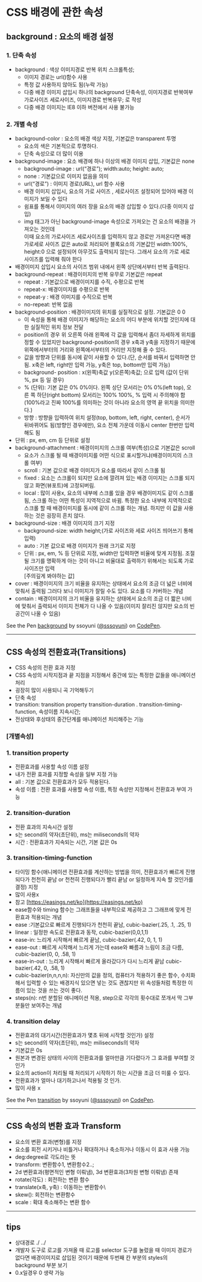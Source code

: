 # CSS 배경에 관한 속성

## background : 요소의 배경 설정

### 1\. 단축 속성

-   background : 색상 이미지경로 반복 위치 스크롤특성;
    -   이미지 경로는 url()함수 사용
    -   특정 값 사용하지 않아도 됨(누락 가능)
    -   다중 배경 이미지 삽입시 하나의 background 단축속성, 이미지경로 반복여부 가로사이즈 세로사이즈, 이미지경로 반복유무; 로 작성
    -   다중 배경 이미지는 IE8 이하 버전에서 사용 불가능

### 2\. 개별 속성

-   background-color : 요소의 배경 색상 지정, 기본값은 transparent 투명
    -   요소의 색은 기본적으로 투명하다.
    -   단축 속성으로 더 많이 이용
-   background-image : 요소 배경에 하나 이상의 배경 이미지 삽입, 기본값은 none
    -   background-image : url(“경로”); width:auto; height: auto;
    -   none : 기본값으로 이미지 없음을 의미
    -   url(“경로”) : 이미지 경로(URL), url 함수 사용
    -   배경 이미지 삽입시, 요소의 가로 사이즈 , 세로사이즈 설정되어 있어야 배경 이미지가 보일 수 있다
    -   쉼표를 통해서 이미지의 여러 장을 요소의 배경 삽입할 수 있다.(다중 이미지 삽입)
    -   img 태그가 아닌 background-image 속성으로 가져오는 건 요소의 배경을 가져오는 것인데  
        이때 요소의 가로사이즈 세로사이즈를 입력하지 않고 경로만 가져온다면 배경 가로세로 사이즈 값은 auto로 처리되어 블록요소의 기본값인 width:100%, height:0 으로 설정되어 아무것도 출력되지 않는다. 그래서 요소의 가로 세로 사이즈를 입력해 줘야 한다
-   배경이미지 삽입시 요소의 사이즈 범위 내에서 왼쪽 상단에서부터 반복 출력된다.
-   background-repeat : 배경이미지의 반복 유무로 기본값은 repeat
    -   repeat : 기본값으로 배경이미지를 수직, 수평으로 반복
    -   repeat-x: 배경이미지를 수평으로 반복
    -   repeat-y : 배경 이미지를 수직으로 반복
    -   no-repeat: 반복 없음
-   background-position : 배경이미지의 위치를 실질적으로 설정. 기본값은 0 0
    -   이 속성을 통해 배경 이미지가 해당하는 요소의 어디 부분에 위치할 것인지에 대한 실질적인 위치 정보 전달
    -   position의 경우 위 오른쪽 아래 왼쪽에 각 값을 입력해서 좀더 자세하게 위치를 정할 수 있었지만 background-position의 경우 x축과 y축을 지정하기 때문에 위쪽에서부터의 거리와 왼쪽에서부터의 거리만 지정해 줄 수 있다.
    -   값을 방향과 단위를 동시에 같이 사용할 수 있다.(단, 순서를 바꿔서 입력하면 안됨. x축은 left, right만 입력 가능, y축은 top, bottom만 입력 가능)
    -   background- position : x(왼쪽)축값 y(오른쪽)축값; 으로 입력 (값이 단위 %, px 등 일 경우)
    -   % (단위): 기본 값은 0% 0%이다. 왼쪽 상단 모서리는 0% 0%(left top), 오른 쪽 하단(right bottom) 모서리는 100% 100%, % 입력 시 주의해야 함(100%라고 진짜 100%를 의미하는 것이 아니라 요소의 영역 끝 위치을 의미한다.)
    -   방향 : 방향을 입력하여 위치 설정(top, bottom, left, right, center), 순서가 뒤바뀌어도 됨(방향인 경우에만), 요소 전체 가운데 이동시 center 한번만 입력해도 됨
-   단위 : px, em, cm 등 단위로 설정
-   background-attachment : 배경이미지의 스크롤 여부(특성)으로 기본값은 scroll
    -   요소가 스크롤 될 때 배경이미지를 어떤 식으로 표시할거냐(배경이미지의 스크롤 여부)
    -   scroll : 기본 값으로 배경 이미지가 요소를 따라서 같이 스크롤 됨
    -   fixed : 요소는 스크롤이 되지만 요소에 깔려져 있는 배경 이미지는 스크롤 되지 않고 화면(뷰포트)에 고정되버림.
    -   local : 많이 사용x, 요소의 내부에 스크롤 있을 경우 배경이미지도 같이 스크롤 됨, 스크롤 하는 어떤 특성이 지역적으로 바뀜. 특정한 요소 내부에 지역적으로 스크롤 할 때 배경이미지를 동시에 같이 스크롤 하는 개념. 하지만 이 값을 사용하는 것은 굉장히 흔치 않다.
-   background-size : 배경 이미지의 크기 지정
    -   background-size: width height;(가로 사이즈와 세로 사이즈 띄어쓰기 통해 입력)
    -   auto : 기본 값으로 배경 이미지가 원래 크기로 지정
    -   단위 : px, em, % 등 단위로 지정, width만 입력하면 비율에 맞게 지정됨. 조절될 크기를 명확하게 아는 것이 아니고 비율대로 출력하기 위해서는 되도록 가로 사이즈만 입력  
        \[주의깊게 봐야하는 값\]
-   cover : 배경이미지의 크기 비율을 유지하는 상태에서 요소의 조금 더 넓은 너비에 맞춰서 출력됨 그러다 보니 이미지가 잘릴 수도 있다. 요소를 다 커버하는 개념
-   contain : 배경이미지의 크기 비율을 유지하는 상태에서 요소의 조금 더 짧은 너비에 맞춰서 출력되서 이미지 전체가 다 나올 수 있음(이미지 잘리진 않지만 요소의 빈공간이 나올 수 있음)

See the Pen [background](https://codepen.io/sssoyuni/pen/dyRyEBJ) by ssoyuni ([@sssoyuni](https://codepen.io/sssoyuni)) on [CodePen](https://codepen.io).

<script src="https://cpwebassets.codepen.io/assets/embed/ei.js"></script>

---

## CSS 속성의 전환효과(Transitions)

-   CSS 속성의 전환 효과 지정
-   CSS 속성의 시작지점과 끝 지점을 지정해서 중간에 있는 특정한 값들을 애니메이션 처리
-   굉장히 많이 사용되니 곡 기억해두기
-   단축 속성
-   transition: transition property transition-duration . transition-timing-function, 속성이름 지속시간;
-   전상태와 후상태의 중간단계를 애니메이션 처리해주는 기능

### \[개별속성\]

### 1\. transition property

-   전환효과를 사용할 속성 이름 설정
-   내가 전환 효과를 지정할 속성을 일부 지정 가능
-   all : 기본 값으로 전환효과가 모두 적용된다.
-   속성 이름 : 전환 효과를 사용할 속성 이름, 특정 속성만 지정해서 전환효과 부여 가능

### 2\. transition-duration

-   전환 효과의 지속시간 설정
-   s는 second의 약자(초단위), ms는 miliseconds의 약자
-   시간 : 전환효과가 지속되는 시간, 기본 값은 0s

### 3\. transition-timing-function

-   타이밍 함수(애니메이션 전환효과를 계산하는 방법을 의미, 전환효과가 빠르게 진행되다가 천천히 끝남 or 천천히 진행되다가 빨리 끝남 or 일정하게 지속 할 것인가를 결정) 지정
-   많이 사용x
-   참고 [https://easings.net/ko](https://easings.net/ko)
-   ease함수와 timing 함수는 그래프들을 내부적으로 제공하고 그 그래프에 맞게 전환효과 적용되는 개념
-   ease :기본값으로 빠르게 진행되다가 천천히 끝남, cubic-bazier(.25, .1, .25, 1)
-   linear : 일정한 속도로 전환효과 동작, cubic-bazier(0,0,1,1)
-   ease-in: 느리게 시작해서 빠르게 끝남, cubic-bazier(.42, 0, 1, 1)
-   ease-out : 빠르게 시작해서 느리게 가는데 ease와 빠름과 느림이 조금 다름, cubic-bazier(0, 0, .58, 1)
-   ease-in-out : 느리게 시작해서 빠르게 올라갔다가 다시 느리게 끝남 cubic-bazier(.42, 0, .58, 1)
-   cubic-bazier(n,n,n,n): 자신만의 값을 정의, 컴퓨터가 적용하기 좋은 함수, 수치화 해서 입력할 수 있는 배경지식 있으면 넣는 것도 괜찮지만 위 속성들처럼 특정한 이름이 있는 것을 쓰는 것이 좋다.
-   steps(n): n번 분할된 애니메이션 적용, step으로 각각의 횟수대로 쪼개서 딱 그부분들만 보여주는 개념

### 4\. transition delay

-   전환효과의 대기시간(전환효과가 몇초 뒤에 시작할 것인가) 설정
-   s는 second의 약자(초단위), ms는 miliseconds의 약자
-   기본값은 0s
-   원본과 변경된 상태의 사이의 전환효과를 얼마만큼 기다렸다가 그 효과를 부여할 것인가
-   요소의 action이 처리될 때 처리되기 시작하기 하는 시간을 조금 더 미룰 수 있다.
-   전환효과가 얼마나 대기하고나서 적용될 것 인가.
-   많이 사용 x

See the Pen [transition](https://codepen.io/sssoyuni/pen/PojovjR) by ssoyuni ([@sssoyuni](https://codepen.io/sssoyuni)) on [CodePen](https://codepen.io).

<script src="https://cpwebassets.codepen.io/assets/embed/ei.js"></script>

---

## CSS 속성의 변환 효과 Transform

-   요소의 변환 효과(변형)를 지정
-   요소를 회전 시키거나 비틀거나 확대하거나 축소하거나 이동시 이 효과 사용 가능
-   deg:degree로 각도라는 뜻
-   transform: 변환함수1, 변환함수2..;
-   2d 변환효과(평면적인 변형 이뤄냄), 3d 변환효과(3차원 변형 이뤄냄) 존재
-   rotate(각도) : 회전하는 변환 함수
-   translate(x축, y축) : 이동하는 변환함수\\
-   skew(): 회전하는 변환함수
-   scale : 확대 축소해주는 변환 함수

---

## tips

-   상대경로 ./ ../
-   개발자 도구로 로고를 가져올 때 로고를 selector 도구를 눌렀을 때 이미지 경로가 없다면 배경이미지로 삽입된 것이기 때문에 두번째 칸 부분의 styles의 background 부분 보기
-   0.x일경우 0 생략 가능

